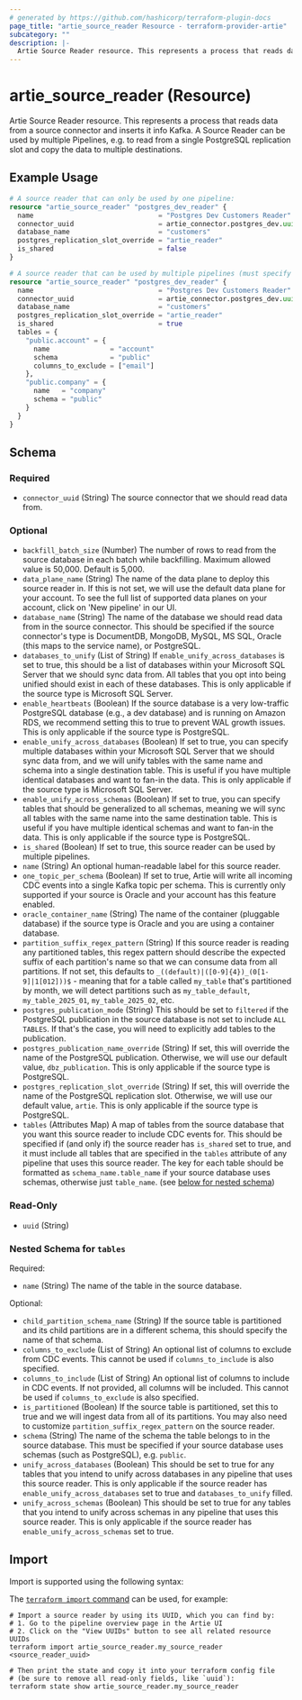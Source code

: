 ```yaml
---
# generated by https://github.com/hashicorp/terraform-plugin-docs
page_title: "artie_source_reader Resource - terraform-provider-artie"
subcategory: ""
description: |-
  Artie Source Reader resource. This represents a process that reads data from a source connector and inserts it info Kafka. A Source Reader can be used by multiple Pipelines, e.g. to read from a single PostgreSQL replication slot and copy the data to multiple destinations.
---
```


# artie_source_reader (Resource)

Artie Source Reader resource. This represents a process that reads data from a source connector and inserts it info Kafka. A Source Reader can be used by multiple Pipelines, e.g. to read from a single PostgreSQL replication slot and copy the data to multiple destinations.

## Example Usage

```terraform
# A source reader that can only be used by one pipeline:
resource "artie_source_reader" "postgres_dev_reader" {
  name                               = "Postgres Dev Customers Reader"
  connector_uuid                     = artie_connector.postgres_dev.uuid
  database_name                      = "customers"
  postgres_replication_slot_override = "artie_reader"
  is_shared                          = false
}

# A source reader that can be used by multiple pipelines (must specify tables):
resource "artie_source_reader" "postgres_dev_reader" {
  name                               = "Postgres Dev Customers Reader"
  connector_uuid                     = artie_connector.postgres_dev.uuid
  database_name                      = "customers"
  postgres_replication_slot_override = "artie_reader"
  is_shared                          = true
  tables = {
    "public.account" = {
      name               = "account"
      schema             = "public"
      columns_to_exclude = ["email"]
    },
    "public.company" = {
      name   = "company"
      schema = "public"
    }
  }
}
```

<!-- schema generated by tfplugindocs -->
## Schema

### Required

- `connector_uuid` (String) The source connector that we should read data from.

### Optional

- `backfill_batch_size` (Number) The number of rows to read from the source database in each batch while backfilling. Maximum allowed value is 50,000. Default is 5,000.
- `data_plane_name` (String) The name of the data plane to deploy this source reader in. If this is not set, we will use the default data plane for your account. To see the full list of supported data planes on your account, click on 'New pipeline' in our UI.
- `database_name` (String) The name of the database we should read data from in the source connector. This should be specified if the source connector's type is DocumentDB, MongoDB, MySQL, MS SQL, Oracle (this maps to the service name), or PostgreSQL.
- `databases_to_unify` (List of String) If `enable_unify_across_databases` is set to true, this should be a list of databases within your Microsoft SQL Server that we should sync data from. All tables that you opt into being unified should exist in each of these databases. This is only applicable if the source type is Microsoft SQL Server.
- `enable_heartbeats` (Boolean) If the source database is a very low-traffic PostgreSQL database (e.g., a dev database) and is running on Amazon RDS, we recommend setting this to true to prevent WAL growth issues. This is only applicable if the source type is PostgreSQL.
- `enable_unify_across_databases` (Boolean) If set to true, you can specify multiple databases within your Microsoft SQL Server that we should sync data from, and we will unify tables with the same name and schema into a single destination table. This is useful if you have multiple identical databases and want to fan-in the data. This is only applicable if the source type is Microsoft SQL Server.
- `enable_unify_across_schemas` (Boolean) If set to true, you can specify tables that should be generalized to all schemas, meaning we will sync all tables with the same name into the same destination table. This is useful if you have multiple identical schemas and want to fan-in the data. This is only applicable if the source type is PostgreSQL.
- `is_shared` (Boolean) If set to true, this source reader can be used by multiple pipelines.
- `name` (String) An optional human-readable label for this source reader.
- `one_topic_per_schema` (Boolean) If set to true, Artie will write all incoming CDC events into a single Kafka topic per schema. This is currently only supported if your source is Oracle and your account has this feature enabled.
- `oracle_container_name` (String) The name of the container (pluggable database) if the source type is Oracle and you are using a container database.
- `partition_suffix_regex_pattern` (String) If this source reader is reading any partitioned tables, this regex pattern should describe the expected suffix of each partition's name so that we can consume data from all partitions. If not set, this defaults to `_((default)|([0-9]{4})_(0[1-9]|1[012]))$` - meaning that for a table called `my_table` that's partitioned by month, we will detect partitions such as `my_table_default`, `my_table_2025_01`, `my_table_2025_02`, etc.
- `postgres_publication_mode` (String) This should be set to `filtered` if the PostgreSQL publication in the source database is not set to include `ALL TABLES`. If that's the case, you will need to explicitly add tables to the publication.
- `postgres_publication_name_override` (String) If set, this will override the name of the PostgreSQL publication. Otherwise, we will use our default value, `dbz_publication`. This is only applicable if the source type is PostgreSQL.
- `postgres_replication_slot_override` (String) If set, this will override the name of the PostgreSQL replication slot. Otherwise, we will use our default value, `artie`. This is only applicable if the source type is PostgreSQL.
- `tables` (Attributes Map) A map of tables from the source database that you want this source reader to include CDC events for. This should be specified if (and only if) the source reader has `is_shared` set to true, and it must include all tables that are specified in the `tables` attribute of any pipeline that uses this source reader. The key for each table should be formatted as `schema_name.table_name` if your source database uses schemas, otherwise just `table_name`. (see [below for nested schema](#nestedatt--tables))

### Read-Only

- `uuid` (String)

<a id="nestedatt--tables"></a>
### Nested Schema for `tables`

Required:

- `name` (String) The name of the table in the source database.

Optional:

- `child_partition_schema_name` (String) If the source table is partitioned and its child partitions are in a different schema, this should specify the name of that schema.
- `columns_to_exclude` (List of String) An optional list of columns to exclude from CDC events. This cannot be used if `columns_to_include` is also specified.
- `columns_to_include` (List of String) An optional list of columns to include in CDC events. If not provided, all columns will be included. This cannot be used if `columns_to_exclude` is also specified.
- `is_partitioned` (Boolean) If the source table is partitioned, set this to true and we will ingest data from all of its partitions. You may also need to customize `partition_suffix_regex_pattern` on the source reader.
- `schema` (String) The name of the schema the table belongs to in the source database. This must be specified if your source database uses schemas (such as PostgreSQL), e.g. `public`.
- `unify_across_databases` (Boolean) This should be set to true for any tables that you intend to unify across databases in any pipeline that uses this source reader. This is only applicable if the source reader has `enable_unify_across_databases` set to true and `databases_to_unify` filled.
- `unify_across_schemas` (Boolean) This should be set to true for any tables that you intend to unify across schemas in any pipeline that uses this source reader. This is only applicable if the source reader has `enable_unify_across_schemas` set to true.

## Import

Import is supported using the following syntax:

The [`terraform import` command](https://developer.hashicorp.com/terraform/cli/commands/import) can be used, for example:

```shell
# Import a source reader by using its UUID, which you can find by:
# 1. Go to the pipeline overview page in the Artie UI
# 2. Click on the "View UUIDs" button to see all related resource UUIDs
terraform import artie_source_reader.my_source_reader <source_reader_uuid>

# Then print the state and copy it into your terraform config file
# (be sure to remove all read-only fields, like `uuid`):
terraform state show artie_source_reader.my_source_reader
```
